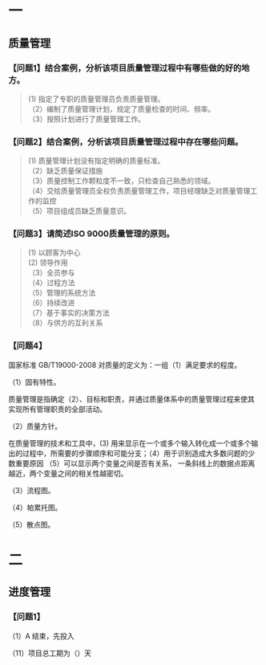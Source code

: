 # 一

## 质量管理

### 【问题1】结合案例，分析该项目质量管理过程中有哪些做的好的地方。

> (1) 指定了专职的质量管理员负责质量管理。  
> （2）编制了质量管理计划，规定了质量检查的时间、频率。  
> （3）按照计划进行了质量管理工作。  

### 【问题2】结合案例，分析该项目质量管理过程中存在哪些问题。
> (1) 质量管理计划没有指定明确的质量标准。  
> （2）缺乏质量保证措施  
> （3）质量控制工作颗粒度不一致，只检查自己熟悉的领域。  
> （4）交给质量管理员全权负责质量管理工作，项目经理缺乏对质量管理工作的监控  
> （5）项目组成员缺乏质量意识。  

### 【问题3】请简述ISO 9000质量管理的原则。
> (1) 以顾客为中心  
> (2) 领导作用  
> （3）全员参与  
> （4）过程方法  
> （5）管理的系统方法  
> （6）持续改进  
> （7）基于事实的决策方法  
> （8）与供方的互利关系  


### 【问题4】

国家标准 GB/T19000-2008 对质量的定义为：一组（1）满足要求的程度。  

（1）固有特性。  

质量管理是指确定（2）、目标和职责，并通过质量体系中的质量管理过程来使其实现所有管理职责的全部活动。  

（2）质量方针。  

在质量管理的技术和工具中，(3) 用来显示在一个或多个输入转化成一个或多个输出的过程中，所需要的步骤顺序和可能分支；（4）用于识别造成大多数问题的少数重要原因 （5）可以显示两个变量之间是否有关系，
一条斜线上的数据点距离越近，两个变量之间的相关性越密切。  

（3）流程图。

 （4）帕累托图。  

 （5）散点图。


 # 二

 ## 进度管理

 ### 【问题1】

 （1）A 结束，先投入

（11）项目总工期为（）天

